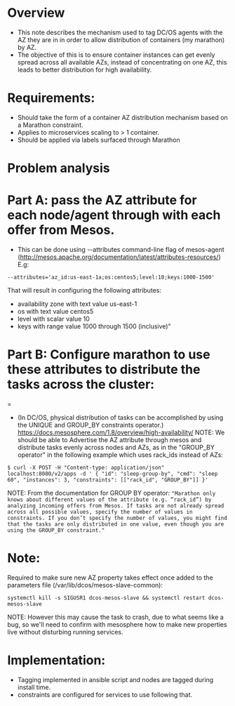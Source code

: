 
Overview
========

- This note describes the mechanism used to tag DC/OS agents with the AZ they are in in order to allow distribution of containers (my marathon) by AZ.
- The objective of this is to ensure container instances can get evenly spread across all available AZs, instead of concentrating on one AZ, this leads to better distribution for high availability.

Requirements:
=============

- Should take the form of a container AZ distribution mechanism based on a Marathon constraint.
- Applies to microservices scaling to > 1 container.
- Should be applied via labels surfaced through Marathon


Problem analysis
================

Part A: pass the AZ attribute for each node/agent through with each offer from Mesos.
=================================================================

- This can be done using --attributes command-line flag of mesos-agent (http://mesos.apache.org/documentation/latest/attributes-resources/) E.g:

`
--attributes='az_id:us-east-1a;os:centos5;level:10;keys:1000-1500'
`

That will result in configuring the following attributes:

- availability zone with text value us-east-1
- os with text value centos5
- level with scalar value 10
- keys with range value 1000 through 1500 (inclusive)"

Part B: Configure marathon to use these attributes to distribute the tasks across the cluster:
=============================================================================================
=
- (In DC/OS, physical distribution of tasks can be accomplished by using the UNIQUE and GROUP_BY constraints operator.) https://docs.mesosphere.com/1.8/overview/high-availability/
NOTE: We should be able to Advertise the AZ attribute through mesos and distribute tasks evenly across nodes and AZs, as in the "GROUP_BY operator" in the following example which uses rack_ids instead of AZs:

`
$ curl -X POST -H "Content-type: application/json" localhost:8080/v2/apps -d '
{ "id": "sleep-group-by", "cmd": "sleep 60", "instances": 3, "constraints": [["rack_id", "GROUP_BY"]] }'
`


NOTE: From the documentation for GROUP BY operator:
`
"Marathon only knows about different values of the attribute (e.g. “rack_id”) by analyzing incoming offers from Mesos. If tasks are not already spread across all possible values, specify the number of values in constraints. If you don’t specify the number of values, you might find that the tasks are only distributed in one value, even though you are using the GROUP_BY constraint."
`

Note:
=====

Required to make sure new AZ property takes effect once added to the parameters file (/var/lib/dcos/mesos-slave-common):

`
systemctl kill -s SIGUSR1 dcos-mesos-slave && systemctl restart dcos-mesos-slave
`

NOTE: However this may cause the task to crash, due to what seems like a bug, so we'll need to confirm with mesosphere how to make new properties live without disturbing running services.

Implementation:
===============

- Tagging implemented in ansible script and nodes are tagged during install time.
- constraints are configured for services to use following that.

